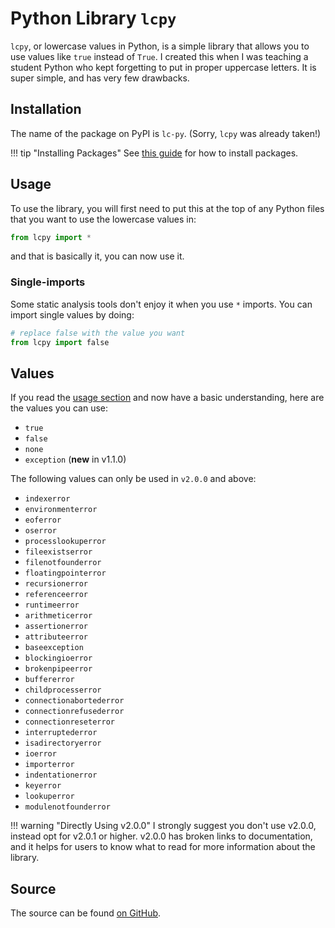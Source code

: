 # Python Library `lcpy`

`lcpy`, or lowercase values in Python, is a simple library that allows you to use values like `true` instead of `True`.
I created this when I was teaching a student Python who kept forgetting to put in proper uppercase letters.
It is super simple, and has very few drawbacks.

## Installation

The name of the package on PyPI is `lc-py`. (Sorry, `lcpy` was already taken!)

!!! tip "Installing Packages"
    See [this guide](https://packaging.python.org/tutorials/installing-packages/) for how to install packages.

## Usage

To use the library, you will first need to put this at the top of any Python files that you want to use the lowercase values in:

```python
from lcpy import *
```

and that is basically it, you can now use it.

### Single-imports

Some static analysis tools don't enjoy it when you use `*` imports.
You can import single values by doing:

```python
# replace false with the value you want
from lcpy import false
```

## Values

If you read the [usage section](#usage) and now have a basic understanding, here are the values you can use:

* `true`
* `false`
* `none`
* `exception` (**new** in v1.1.0)

The following values can only be used in `v2.0.0` and above:

* `indexerror`
* `environmenterror`
* `eoferror`
* `oserror`
* `processlookuperror`
* `fileexistserror`
* `filenotfounderror`
* `floatingpointerror`
* `recursionerror`
* `referenceerror`
* `runtimeerror`
* `arithmeticerror`
* `assertionerror`
* `attributeerror`
* `baseexception`
* `blockingioerror`
* `brokenpipeerror`
* `buffererror`
* `childprocesserror`
* `connectionabortederror`
* `connectionrefusederror`
* `connectionreseterror`
* `interruptederror`
* `isadirectoryerror`
* `ioerror`
* `importerror`
* `indentationerror`
* `keyerror`
* `lookuperror`
* `modulenotfounderror`

!!! warning "Directly Using v2.0.0"
    I strongly suggest you don't use v2.0.0, instead
    opt for v2.0.1 or higher. v2.0.0 has broken links
    to documentation, and it helps for users to know
    what to read for more information about the library.

## Source

The source can be found [on GitHub](https://github.com/RDIL/lcpy).
